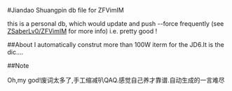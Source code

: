 #Jiandao Shuangpin db file for ZFVimIM 

this is a personal db, which would update and push --force frequently (see [ZSaberLv0/ZFVimIM](https://github.com/ZSaberLv0/ZFVimIM) for more info)   i.e. pretty good  !

##About
I automatically construt more than 100W iterm for the JD6.It is the  dic.... 

##Note

Oh,my god!废词太多了,手工缩减叭QAQ.感觉自己养才靠谱.自动生成的一言难尽
